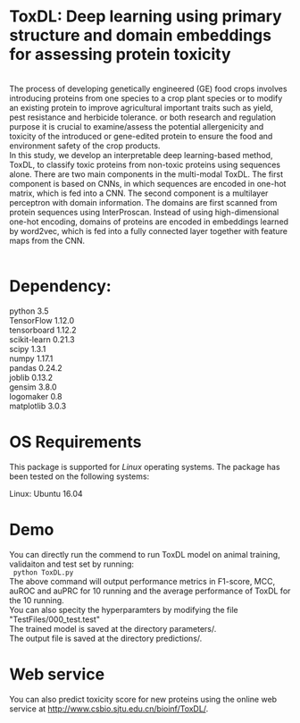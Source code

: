 # ToxDL: Deep learning using primary structure and domain embeddings for assessing protein toxicity
<br>
The process of developing genetically engineered (GE) food crops involves introducing proteins from one species to a crop plant species or to modify an existing protein to improve agricultural important traits such as yield, pest resistance and herbicide tolerance. or both research and regulation purpose it is crucial to examine/assess the potential allergenicity and toxicity of the introduced or gene-edited protein to ensure the food and environment safety of the crop products.<br>
In this study, we develop an interpretable deep learning-based method, ToxDL, to classify toxic proteins from non-toxic proteins using sequences alone. There are two main components in the multi-modal ToxDL. The first component is based on CNNs, in which sequences are encoded in one-hot matrix, which is fed into a CNN. The second component is a multilayer perceptron with domain information. The domains are first scanned from protein sequences using InterProscan. Instead of using high-dimensional one-hot encoding, domains of proteins are encoded in embeddings learned by word2vec, which is fed into a fully connected layer together with feature maps from the CNN.
<br>
<br>

# Dependency:
python              3.5 <br>
TensorFlow          1.12.0 <br>
tensorboard         1.12.2 <br>
scikit-learn         0.21.3 <br>
scipy               1.3.1 <br>
numpy               1.17.1 <br>
pandas              0.24.2 <br>
joblib              0.13.2 <br>
gensim              3.8.0 <br>
logomaker           0.8 <br>
matplotlib          3.0.3 <br>


# OS Requirements

This package is supported for *Linux* operating systems. The package has been tested on the following systems:

Linux: Ubuntu 16.04  

# Demo
You can directly  run the commend to run ToxDL model on animal training, validaiton and test set by running: <br>
``` python ToxDL.py``` 
<br>
The above command will output performance metrics in F1-score, MCC, auROC and auPRC for 10 running and the average performance of ToxDL for the 10 running. <br>
You can also specity the hyperparamters by modifying the file "TestFiles/000_test.test"<br>
The trained model is saved at the directory parameters/. <br>
The output file is saved at the directory predictions/. <br>

# Web service
You can also predict toxicity score for new proteins using the online web service at http://www.csbio.sjtu.edu.cn/bioinf/ToxDL/. <br>
